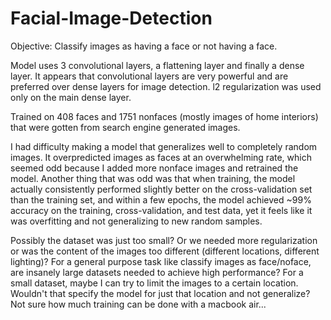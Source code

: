 # Facial-Image-Detection

Objective: Classify images as having a face or not having a face.

Model uses 3 convolutional layers, a flattening layer and finally a dense layer. It appears that convolutional layers are very powerful and are preferred over dense layers for image detection. l2 regularization was used only on the main dense layer.

Trained on 408 faces and 1751 nonfaces (mostly images of home interiors) that were gotten from search engine generated images.

I had difficulty making a model that generalizes well to completely random images. It overpredicted images as faces at an overwhelming rate, which seemed odd because I added more nonface images and retrained the model.
Another thing that was odd was that when training, the model actually consistently performed slightly better on the cross-validation set than the training set, and within a few epochs, the model achieved ~99% accuracy on the training, cross-validation, and test data, yet it feels like it was overfitting and not generalizing to new random samples.

Possibly the dataset was just too small? Or we needed more regularization or was the content of the images too different (different locations, different lighting)? For a general purpose task like classify images as face/noface, are insanely large datasets needed to achieve high performance? For a small dataset, maybe I can try to limit the images to a certain location. Wouldn't that specify the model for just that location and not generalize? Not sure how much training can be done with a macbook air... 
